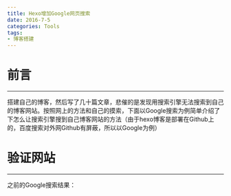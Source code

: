```yaml
---
title: Hexo增加Google网页搜索
date: 2016-7-5
categories: Tools
tags:
- 博客搭建
---
```


# 前言
---

搭建自己的博客，然后写了几十篇文章，悲催的是发现用搜索引擎无法搜索到自己的博客网站。按照网上的方法和自己的摸索，下面以Google搜索为例简单介绍了下怎么让搜索引擎搜到自己博客网站的方法（由于hexo博客是部署在Github上的，百度搜索对外网Github有屏蔽，所以以Google为例）

<!--more-->

# 验证网站 
---

之前的Google搜索结果：












